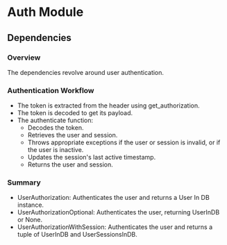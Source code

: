 # Auth Module

## Dependencies

### Overview

The dependencies revolve around user authentication.

### Authentication Workflow

* The token is extracted from the header using get_authorization.
* The token is decoded to get its payload.
* The authenticate function:
  * Decodes the token.
  * Retrieves the user and session.
  * Throws appropriate exceptions if the user or session is invalid, or if the user is inactive.
  * Updates the session's last active timestamp.
  * Returns the user and session.

### Summary

* UserAuthorization: Authenticates the user and returns a User In DB instance.
* UserAuthorizationOptional: Authenticates the user, returning UserInDB or None.
* UserAuthorizationWithSession: Authenticates the user and returns a tuple of UserInDB and UserSessionsInDB.
